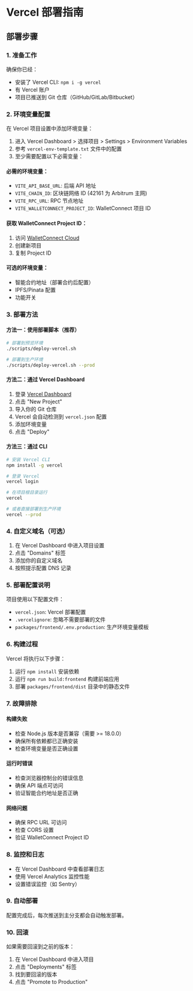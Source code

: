 # Vercel 部署指南

## 部署步骤

### 1. 准备工作

确保你已经：
- 安装了 Vercel CLI: `npm i -g vercel`
- 有 Vercel 账户
- 项目已推送到 Git 仓库（GitHub/GitLab/Bitbucket）

### 2. 环境变量配置

在 Vercel 项目设置中添加环境变量：

1. 进入 Vercel Dashboard > 选择项目 > Settings > Environment Variables
2. 参考 `vercel-env-template.txt` 文件中的配置
3. 至少需要配置以下必需变量：

#### 必需的环境变量：
- `VITE_API_BASE_URL`: 后端 API 地址
- `VITE_CHAIN_ID`: 区块链网络 ID (42161 为 Arbitrum 主网)
- `VITE_RPC_URL`: RPC 节点地址
- `VITE_WALLETCONNECT_PROJECT_ID`: WalletConnect 项目 ID

#### 获取 WalletConnect Project ID：
1. 访问 [WalletConnect Cloud](https://cloud.walletconnect.com/)
2. 创建新项目
3. 复制 Project ID

#### 可选的环境变量：
- 智能合约地址（部署合约后配置）
- IPFS/Pinata 配置
- 功能开关

### 3. 部署方法

#### 方法一：使用部署脚本（推荐）
```bash
# 部署到预览环境
./scripts/deploy-vercel.sh

# 部署到生产环境
./scripts/deploy-vercel.sh --prod
```

#### 方法二：通过 Vercel Dashboard
1. 登录 [Vercel Dashboard](https://vercel.com/dashboard)
2. 点击 "New Project"
3. 导入你的 Git 仓库
4. Vercel 会自动检测到 `vercel.json` 配置
5. 添加环境变量
6. 点击 "Deploy"

#### 方法三：通过 CLI
```bash
# 安装 Vercel CLI
npm install -g vercel

# 登录 Vercel
vercel login

# 在项目根目录运行
vercel

# 或者直接部署到生产环境
vercel --prod
```

### 4. 自定义域名（可选）

1. 在 Vercel Dashboard 中进入项目设置
2. 点击 "Domains" 标签
3. 添加你的自定义域名
4. 按照提示配置 DNS 记录

### 5. 部署配置说明

项目使用以下配置文件：

- `vercel.json`: Vercel 部署配置
- `.vercelignore`: 忽略不需要部署的文件
- `packages/frontend/.env.production`: 生产环境变量模板

### 6. 构建过程

Vercel 将执行以下步骤：
1. 运行 `npm install` 安装依赖
2. 运行 `npm run build:frontend` 构建前端应用
3. 部署 `packages/frontend/dist` 目录中的静态文件

### 7. 故障排除

#### 构建失败
- 检查 Node.js 版本是否兼容（需要 >= 18.0.0）
- 确保所有依赖都已正确安装
- 检查环境变量是否正确设置

#### 运行时错误
- 检查浏览器控制台的错误信息
- 确保 API 端点可访问
- 验证智能合约地址是否正确

#### 网络问题
- 确保 RPC URL 可访问
- 检查 CORS 设置
- 验证 WalletConnect Project ID

### 8. 监控和日志

- 在 Vercel Dashboard 中查看部署日志
- 使用 Vercel Analytics 监控性能
- 设置错误监控（如 Sentry）

### 9. 自动部署

配置完成后，每次推送到主分支都会自动触发部署。

### 10. 回滚

如果需要回滚到之前的版本：
1. 在 Vercel Dashboard 中进入项目
2. 点击 "Deployments" 标签
3. 找到要回滚的版本
4. 点击 "Promote to Production"